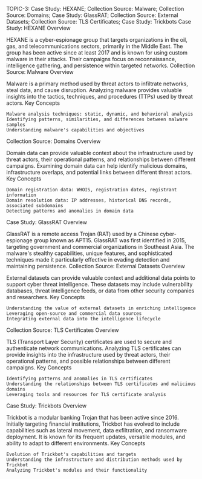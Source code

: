 TOPIC-3: Case Study: HEXANE; Collection Source: Malware; Collection Source: Domains; Case Study: GlassRAT; Collection Source: External Datasets; Collection Source: TLS Certificates; Case Study: Trickbots
Case Study: HEXANE
Overview

HEXANE is a cyber-espionage group that targets organizations in the oil, gas, and telecommunications sectors, primarily in the Middle East. The group has been active since at least 2017 and is known for using custom malware in their attacks. Their campaigns focus on reconnaissance, intelligence gathering, and persistence within targeted networks.
Collection Source: Malware
Overview

Malware is a primary method used by threat actors to infiltrate networks, steal data, and cause disruption. Analyzing malware provides valuable insights into the tactics, techniques, and procedures (TTPs) used by threat actors.
Key Concepts

    Malware analysis techniques: static, dynamic, and behavioral analysis
    Identifying patterns, similarities, and differences between malware samples
    Understanding malware's capabilities and objectives

Collection Source: Domains
Overview

Domain data can provide valuable context about the infrastructure used by threat actors, their operational patterns, and relationships between different campaigns. Examining domain data can help identify malicious domains, infrastructure overlaps, and potential links between different threat actors.
Key Concepts

    Domain registration data: WHOIS, registration dates, registrant information
    Domain resolution data: IP addresses, historical DNS records, associated subdomains
    Detecting patterns and anomalies in domain data

Case Study: GlassRAT
Overview

GlassRAT is a remote access Trojan (RAT) used by a Chinese cyber-espionage group known as APT15. GlassRAT was first identified in 2015, targeting government and commercial organizations in Southeast Asia. The malware's stealthy capabilities, unique features, and sophisticated techniques made it particularly effective in evading detection and maintaining persistence.
Collection Source: External Datasets
Overview

External datasets can provide valuable context and additional data points to support cyber threat intelligence. These datasets may include vulnerability databases, threat intelligence feeds, or data from other security companies and researchers.
Key Concepts

    Understanding the value of external datasets in enriching intelligence
    Leveraging open-source and commercial data sources
    Integrating external data into the intelligence lifecycle

Collection Source: TLS Certificates
Overview

TLS (Transport Layer Security) certificates are used to secure and authenticate network communications. Analyzing TLS certificates can provide insights into the infrastructure used by threat actors, their operational patterns, and possible relationships between different campaigns.
Key Concepts

    Identifying patterns and anomalies in TLS certificates
    Understanding the relationships between TLS certificates and malicious domains
    Leveraging tools and resources for TLS certificate analysis

Case Study: Trickbots
Overview

Trickbot is a modular banking Trojan that has been active since 2016. Initially targeting financial institutions, Trickbot has evolved to include capabilities such as lateral movement, data exfiltration, and ransomware deployment. It is known for its frequent updates, versatile modules, and ability to adapt to different environments.
Key Concepts

    Evolution of Trickbot's capabilities and targets
    Understanding the infrastructure and distribution methods used by Trickbot
    Analyzing Trickbot's modules and their functionality
